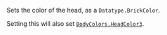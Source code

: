 Sets the color of the head, as a `Datatype.BrickColor`.

Setting this will also set [`BodyColors.HeadColor3`](https://create.roblox.com/docs/reference/engine/classes/BodyColors#HeadColor3).